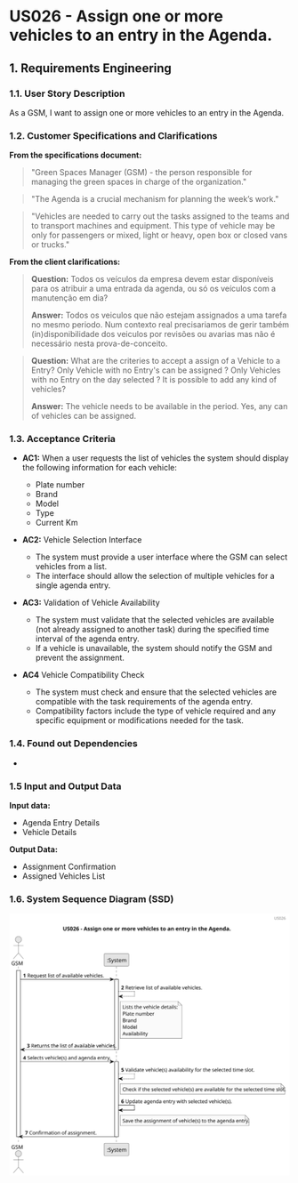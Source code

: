 # US026 - Assign one or more vehicles to an entry in the Agenda.


## 1. Requirements Engineering

### 1.1. User Story Description

As a GSM, I want to assign one or more vehicles to an entry in the Agenda.

### 1.2. Customer Specifications and Clarifications 

**From the specifications document:**

> "Green Spaces Manager (GSM) - the person responsible for managing the green spaces in charge of the organization."

> "The Agenda is a crucial mechanism for planning the week’s work."

> "Vehicles are needed to carry out the tasks assigned to the teams and to
transport machines and equipment. This type of vehicle may be only for
passengers or mixed, light or heavy, open box or closed vans or trucks."


**From the client clarifications:**

> **Question:** Todos os veículos da empresa devem estar disponíveis para os atribuir a uma entrada da agenda, ou só os veículos com a manutenção em dia?
> 
>
> **Answer:** Todos os veiculos que não estejam assignados a uma tarefa no mesmo periodo.
Num contexto real precisariamos de gerir também (in)disponibilidade dos veiculos por revisões ou avarias mas não é necessário nesta prova-de-conceito.

> **Question:** What are the criteries to accept a assign of a Vehicle to a Entry?
Only Vehicle with no Entry's can be assigned ?
Only Vehicles with no Entry on the day selected ?
It is possible to add any kind of vehicles?
>
> **Answer:** The vehicle needs to be available in the period.
Yes, any can of vehicles can be assigned.

### 1.3. Acceptance Criteria

* **AC1:** When a user requests the list of vehicles the system should display the following information for each vehicle:

    * Plate number
    * Brand 
    * Model
    * Type
    * Current Km
  
* **AC2:** Vehicle Selection Interface

  * The system must provide a user interface where the GSM can select vehicles from a list.
  * The interface should allow the selection of multiple vehicles for a single agenda entry.

* **AC3:** Validation of Vehicle Availability
  * The system must validate that the selected vehicles are available (not already assigned to another task) during the specified time interval of the agenda entry.
  * If a vehicle is unavailable, the system should notify the GSM and prevent the assignment.

* **AC4** Vehicle Compatibility Check
  * The system must check and ensure that the selected vehicles are compatible with the task requirements of the agenda entry.
  * Compatibility factors include the type of vehicle required and any specific equipment or modifications needed for the task.


### 1.4. Found out Dependencies

* 

### 1.5 Input and Output Data
	
**Input data:**

* Agenda Entry Details
* Vehicle Details

**Output Data:**

* Assignment Confirmation
* Assigned Vehicles List

### 1.6. System Sequence Diagram (SSD)

![us026](svg/us026-sequence_diagram.svg)


